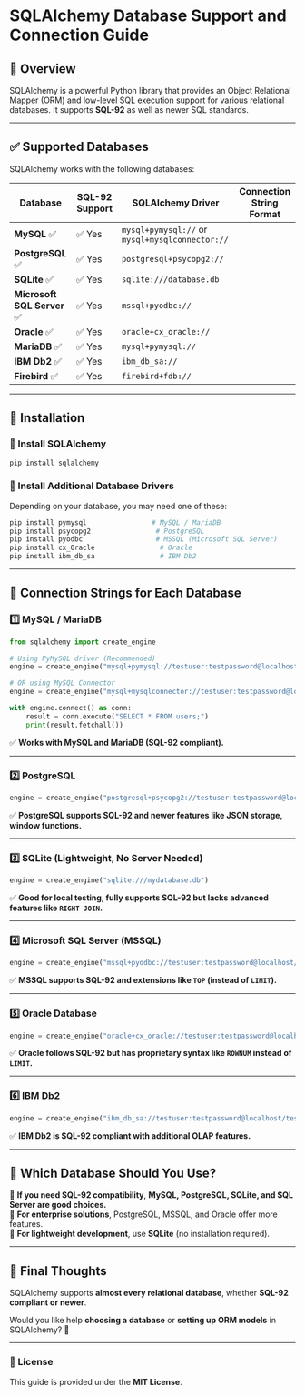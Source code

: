 # SQLAlchemy Database Support and Connection Guide

## 📌 Overview
SQLAlchemy is a powerful Python library that provides an Object Relational Mapper (ORM) and low-level SQL execution support for various relational databases. It supports **SQL-92** as well as newer SQL standards.

---

## ✅ Supported Databases
SQLAlchemy works with the following databases:

| **Database** | **SQL-92 Support** | **SQLAlchemy Driver** | **Connection String Format** |
|-------------|------------------|-----------------|----------------------------------|
| **MySQL** ✅ | ✅ Yes | `mysql+pymysql://` or `mysql+mysqlconnector://` |
| **PostgreSQL** ✅ | ✅ Yes | `postgresql+psycopg2://` |
| **SQLite** ✅ | ✅ Yes | `sqlite:///database.db` |
| **Microsoft SQL Server** ✅ | ✅ Yes | `mssql+pyodbc://` |
| **Oracle** ✅ | ✅ Yes | `oracle+cx_oracle://` |
| **MariaDB** ✅ | ✅ Yes | `mysql+pymysql://` |
| **IBM Db2** ✅ | ✅ Yes | `ibm_db_sa://` |
| **Firebird** ✅ | ✅ Yes | `firebird+fdb://` |

---

## 📌 Installation

### 🔹 Install SQLAlchemy
```sh
pip install sqlalchemy
```

### 🔹 Install Additional Database Drivers
Depending on your database, you may need one of these:

```sh
pip install pymysql                # MySQL / MariaDB
pip install psycopg2                # PostgreSQL
pip install pyodbc                  # MSSQL (Microsoft SQL Server)
pip install cx_Oracle                # Oracle
pip install ibm_db_sa                # IBM Db2
```

---

## 🔗 Connection Strings for Each Database

### **1️⃣ MySQL / MariaDB**
```python
from sqlalchemy import create_engine

# Using PyMySQL driver (Recommended)
engine = create_engine("mysql+pymysql://testuser:testpassword@localhost/testdb")

# OR using MySQL Connector
engine = create_engine("mysql+mysqlconnector://testuser:testpassword@localhost/testdb")

with engine.connect() as conn:
    result = conn.execute("SELECT * FROM users;")
    print(result.fetchall())
```
✅ **Works with MySQL and MariaDB (SQL-92 compliant).**

---

### **2️⃣ PostgreSQL**
```python
engine = create_engine("postgresql+psycopg2://testuser:testpassword@localhost/testdb")
```
✅ **PostgreSQL supports SQL-92 and newer features like JSON storage, window functions.**

---

### **3️⃣ SQLite (Lightweight, No Server Needed)**
```python
engine = create_engine("sqlite:///mydatabase.db")
```
✅ **Good for local testing, fully supports SQL-92 but lacks advanced features like `RIGHT JOIN`.**

---

### **4️⃣ Microsoft SQL Server (MSSQL)**
```python
engine = create_engine("mssql+pyodbc://testuser:testpassword@localhost/testdb?driver=SQL+Server")
```
✅ **MSSQL supports SQL-92 and extensions like `TOP` (instead of `LIMIT`).**

---

### **5️⃣ Oracle Database**
```python
engine = create_engine("oracle+cx_oracle://testuser:testpassword@localhost:1521/orcl")
```
✅ **Oracle follows SQL-92 but has proprietary syntax like `ROWNUM` instead of `LIMIT`.**

---

### **6️⃣ IBM Db2**
```python
engine = create_engine("ibm_db_sa://testuser:testpassword@localhost/testdb")
```
✅ **IBM Db2 is SQL-92 compliant with additional OLAP features.**

---

## 🔹 Which Database Should You Use?
🔹 **If you need SQL-92 compatibility**, **MySQL, PostgreSQL, SQLite, and SQL Server are good choices.**  
🔹 **For enterprise solutions**, PostgreSQL, MSSQL, and Oracle offer more features.  
🔹 **For lightweight development**, use **SQLite** (no installation required).  

---

## 🚀 Final Thoughts
SQLAlchemy supports **almost every relational database**, whether **SQL-92 compliant or newer**.

Would you like help **choosing a database** or **setting up ORM models** in SQLAlchemy? 🎯

---

### 📄 License
This guide is provided under the **MIT License**.
